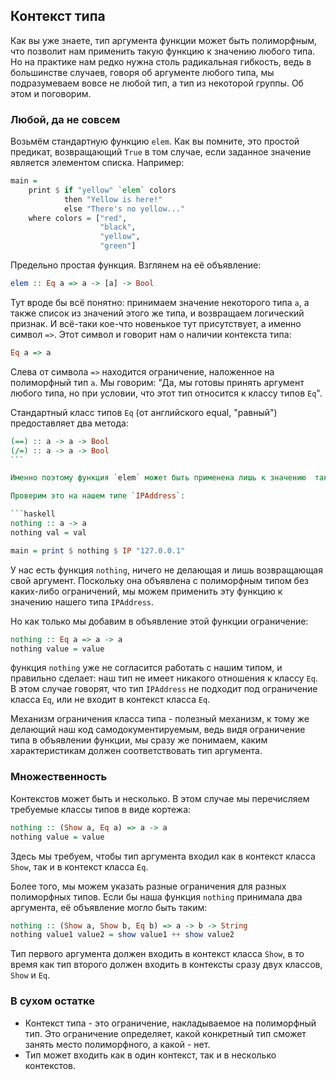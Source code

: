 Контекст типа
-------------

Как вы уже знаете, тип аргумента функции может быть полиморфным, что позволит нам применить такую функцию к значению любого типа. Но на практике нам редко нужна столь радикальная гибкость, ведь в большинстве случаев, говоря об аргументе любого типа, мы подразумеваем вовсе не любой тип, а тип из некоторой группы. Об этом и поговорим.

### Любой, да не совсем

Возьмём стандартную функцию `elem`. Как вы помните, это простой предикат, возвращающий `True` в том случае, если заданное значение является элементом списка. Например:

```haskell
main =
    print $ if "yellow" `elem` colors
            then "Yellow is here!"
            else "There's no yellow..."
    where colors = ["red",
                    "black",
                    "yellow",
                    "green"]
```

Предельно простая функция. Взглянем на её объявление:

```haskell
elem :: Eq a => a -> [a] -> Bool
```

Тут вроде бы всё понятно: принимаем значение некоторого типа `a`, а также список из значений этого же типа, и возвращаем логический признак. И всё-таки кое-что новенькое тут присутствует, а именно символ `=>`. Этот символ и говорит нам о наличии контекста типа:

```haskell
Eq a => a
```

Слева от символа `=>` находится ограничение, наложенное на полиморфный тип `a`. Мы говорим: "Да, мы готовы принять аргумент любого типа, но при условии, что этот тип относится к классу типов `Eq`".

Стандартный класс типов `Eq` (от английского equal, "равный") предоставляет два метода:

```haskell
(==) :: a -> a -> Bool
(/=) :: a -> a -> Bool
``` 

Именно поэтому функция `elem` может быть применена лишь к значению  такого типа, который предоставляет свои реализации методов "равно" `==` и "не равно" `/=`. Оно и понятно: далеко не для всех типов операция проверки на равенство имеет смысл.

Проверим это на нашем типе `IPAddress`:

```haskell
nothing :: a -> a
nothing val = val

main = print $ nothing $ IP "127.0.0.1"
```

У нас есть функция `nothing`, ничего не делающая и лишь возвращающая свой аргумент. Поскольку она объявлена с полиморфным типом без каких-либо ограничений, мы можем применить эту функцию к значению нашего типа `IPAddress`.

Но как только мы добавим в объявление этой функции ограничение:

```haskell
nothing :: Eq a => a -> a
nothing value = value
```

функция `nothing` уже не согласится работать с нашим типом, и правильно сделает: наш тип не имеет никакого отношения к классу `Eq`. В этом случае говорят, что тип `IPAddress` не подходит под ограничение класса `Eq`, или не входит в контекст класса `Eq`.

Механизм ограничения класса типа - полезный механизм, к тому же делающий наш код самодокументируемым, ведь видя ограничение типа в объявлении функции, мы сразу же понимаем, каким характеристикам должен соответствовать тип аргумента.

### Множественность

Контекстов может быть и несколько. В этом случае мы перечисляем требуемые классы типов в виде кортежа:

```haskell
nothing :: (Show a, Eq a) => a -> a
nothing value = value
```

Здесь мы требуем, чтобы тип аргумента входил как в контекст класса `Show`, так и в контекст класса `Eq`.

Более того, мы можем указать разные ограничения для разных полиморфных типов. Если бы наша функция `nothing` принимала два аргумента, её объявление могло быть таким:

```haskell
nothing :: (Show a, Show b, Eq b) => a -> b -> String
nothing value1 value2 = show value1 ++ show value2
```

Тип первого аргумента должен входить в контекст класса `Show`, в то время как тип второго должен входить в контексты сразу двух классов, `Show` и `Eq`.

### В сухом остатке

* Контекст типа - это ограничение, накладываемое на полиморфный тип. Это ограничение определяет, какой конкретный тип сможет занять место полиморфного, а какой - нет.
* Тип может входить как в один контекст, так и в несколько контекстов.
